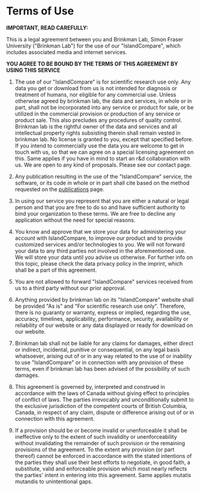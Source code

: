 # Terms of Use

**IMPORTANT, READ CAREFULLY:**

This is a legal agreement between you and Brinkman Lab, Simon Fraser University ("Brinkman Lab") for the use of our "IslandCompare", which includes associated media and internet services. 

**YOU AGREE TO BE BOUND BY THE TERMS OF THIS AGREEMENT BY USING THIS SERVICE**

1. The use of our "IslandCompare" is for scientific research use only. Any data you get or download from us is not intended for diagnosis or treatment of humans, nor eligible for any commercial use. Unless otherwise agreed by brinkman lab, the data and services, in whole or in part, shall not be incorporated into any service or product for sale, or be utilized in the commercial provision or production of any service or product sale. This also precludes any procedures of quality control. Brinkman lab is the rightful owner of the data and services and all intellectual property rights subsisting therein shall remain vested in brinkman lab. No license is granted to you, except that specified before. If you intend to commercially use the data you are welcome to get in touch with us, so that we can agree on a special licensing agreement on this. Same applies if you have in mind to start an r&d collaboration with us. We are open to any kind of proposals. Please see our contact page.

2. Any publication resulting in the use of the "IslandCompare" service, the software, or its code in whole or in part shall cite based on the method requested on the [publications](#/publications) page.

3. In using our service you represent that you are either a natural or legal person and that you are free to do so and have sufficient authority to bind your organization to these terms. We are free to decline any application without the need for special reasons.

4. You know and approve that we store your data for administering your account with IslandCompare, to improve our product and to provide customized services and/or technologies to you. We will not forward your data to any third parties not involved in the aforementioned use. We will store your data until you advise us otherwise. For further info on this topic, please check the data privacy policy in the imprint, which shall be a part of this agreement.

5. You are not allowed to forward "IslandCompare" services received from us to a third party without our prior approval.

6. Anything provided by brinkman lab on its "IslandCompare" website shall be provided "As is" and "For scientific research use only". Therefore, there is no guaranty or warranty, express or implied, regarding the use, accuracy, timelines, applicability, performance, security, availability or reliability of our website or any data displayed or ready for download on our website.

7. Brinkman lab shall not be liable for any claims for damages, either direct or indirect, incidental, punitive or consequential, on any legal basis whatsoever, arising out of or in any way related to the use of or inability to use "IslandCompare" or in connection with any provision of these terms, even if brinkman lab has been advised of the possibility of such damages.

8. This agreement is governed by, interpreted and construed in accordance with the laws of Canada without giving effect to principles of conflict of laws. The parties irrevocably and unconditionally submit to the exclusive jurisdiction of the competent courts of British Columbia, Canada, in respect of any claim, dispute or difference arising out of or in connection with this agreement.

9. If a provision should be or become invalid or unenforceable it shall be ineffective only to the extent of such invalidity or unenforceability without invalidating the remainder of such provision or the remaining provisions of the agreement. To the extent any provision (or part thereof) cannot be enforced in accordance with the stated intentions of the parties they shall use their best efforts to negotiate, in good faith, a substitute, valid and enforceable provision which most nearly reflects the parties' intent in entering into this agreement. Same applies mutatis mutandis to unintentional gaps.

